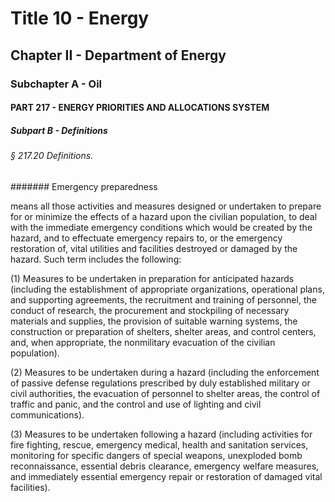 
# Title 10 - Energy
## Chapter II - Department of Energy
### Subchapter A - Oil
#### PART 217 - ENERGY PRIORITIES AND ALLOCATIONS SYSTEM
##### Subpart B - Definitions
###### § 217.20 Definitions.
####### Emergency preparedness

means all those activities and measures designed or undertaken to prepare for or minimize the effects of a hazard upon the civilian population, to deal with the immediate emergency conditions which would be created by the hazard, and to effectuate emergency repairs to, or the emergency restoration of, vital utilities and facilities destroyed or damaged by the hazard. Such term includes the following:

(1) Measures to be undertaken in preparation for anticipated hazards (including the establishment of appropriate organizations, operational plans, and supporting agreements, the recruitment and training of personnel, the conduct of research, the procurement and stockpiling of necessary materials and supplies, the provision of suitable warning systems, the construction or preparation of shelters, shelter areas, and control centers, and, when appropriate, the nonmilitary evacuation of the civilian population).

(2) Measures to be undertaken during a hazard (including the enforcement of passive defense regulations prescribed by duly established military or civil authorities, the evacuation of personnel to shelter areas, the control of traffic and panic, and the control and use of lighting and civil communications).

(3) Measures to be undertaken following a hazard (including activities for fire fighting, rescue, emergency medical, health and sanitation services, monitoring for specific dangers of special weapons, unexploded bomb reconnaissance, essential debris clearance, emergency welfare measures, and immediately essential emergency repair or restoration of damaged vital facilities).
